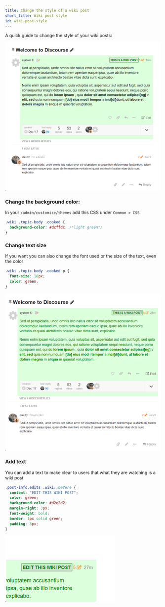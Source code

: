 ```yaml
---
title: Change the style of a wiki post
short_title: Wiki post style
id: wiki-post-style
---
```


A quick guide to change the style of your wiki posts:

![image|525x499,75%](/assets/wiki-post-style-1.png)

### Change the background color:

In your `/admin/customize/themes` add this CSS under `Common > CSS`

```css
.wiki .topic-body .cooked {
  background-color: #dcffdc; /*light green*/
}
```

### Change text size

If you want you can also change the font used or the size of the text, even the color

```css
.wiki .topic-body .cooked p {
  font-size: 18px;
  color: green;
}
```

![image|495x500,75%](/assets/wiki-post-style-2.png)

### Add text

You can add a text to make clear to users that what they are watching is a wiki post

```css
.post-info.edits .wiki::before {
  content: "EDIT THIS WIKI POST";
  color: green;
  background-color: #d2e2d2;
  margin-right: 3px;
  font-weight: bold;
  border: 1px solid green;
  padding: 3px;
}
```

![image|355x213,75%](/assets/wiki-post-style-3.png)
